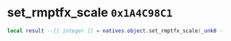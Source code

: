 # set_rmptfx_scale `0x1A4C98C1`

```lua
local result --[[ integer ]] = natives.object.set_rmptfx_scale(_unk0 --[[ integer ]], _unk1 --[[ integer ]])
```
